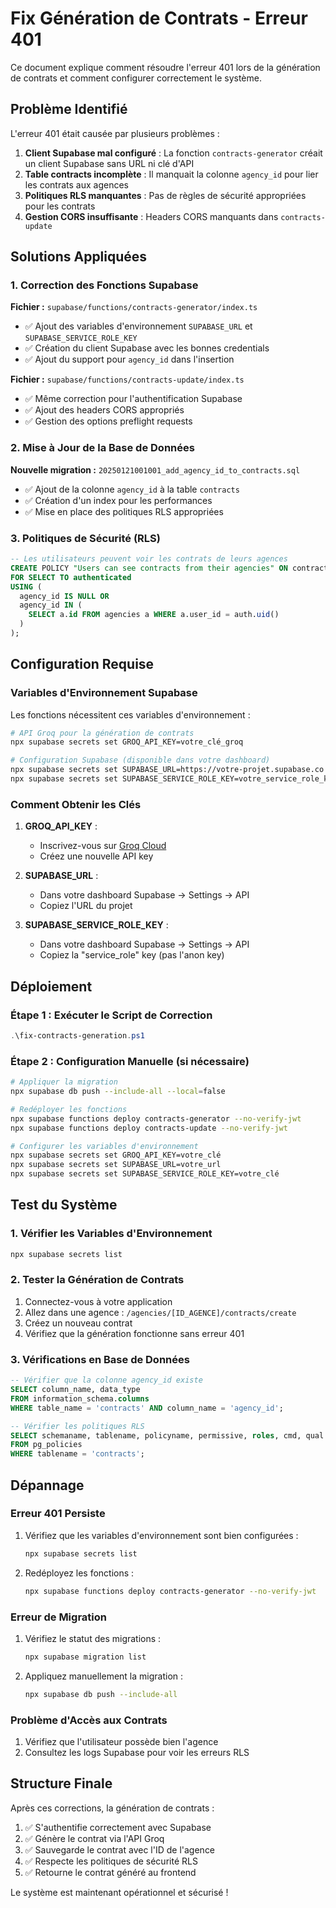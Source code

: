 # Fix Génération de Contrats - Erreur 401

Ce document explique comment résoudre l'erreur 401 lors de la génération de contrats et comment configurer correctement le système.

## Problème Identifié

L'erreur 401 était causée par plusieurs problèmes :

1. **Client Supabase mal configuré** : La fonction `contracts-generator` créait un client Supabase sans URL ni clé d'API
2. **Table contracts incomplète** : Il manquait la colonne `agency_id` pour lier les contrats aux agences
3. **Politiques RLS manquantes** : Pas de règles de sécurité appropriées pour les contrats
4. **Gestion CORS insuffisante** : Headers CORS manquants dans `contracts-update`

## Solutions Appliquées

### 1. Correction des Fonctions Supabase

**Fichier :** `supabase/functions/contracts-generator/index.ts`
- ✅ Ajout des variables d'environnement `SUPABASE_URL` et `SUPABASE_SERVICE_ROLE_KEY`
- ✅ Création du client Supabase avec les bonnes credentials
- ✅ Ajout du support pour `agency_id` dans l'insertion

**Fichier :** `supabase/functions/contracts-update/index.ts`
- ✅ Même correction pour l'authentification Supabase
- ✅ Ajout des headers CORS appropriés
- ✅ Gestion des options preflight requests

### 2. Mise à Jour de la Base de Données

**Nouvelle migration :** `20250121001001_add_agency_id_to_contracts.sql`
- ✅ Ajout de la colonne `agency_id` à la table `contracts`
- ✅ Création d'un index pour les performances
- ✅ Mise en place des politiques RLS appropriées

### 3. Politiques de Sécurité (RLS)

```sql
-- Les utilisateurs peuvent voir les contrats de leurs agences
CREATE POLICY "Users can see contracts from their agencies" ON contracts
FOR SELECT TO authenticated
USING (
  agency_id IS NULL OR 
  agency_id IN (
    SELECT a.id FROM agencies a WHERE a.user_id = auth.uid()
  )
);
```

## Configuration Requise

### Variables d'Environnement Supabase

Les fonctions nécessitent ces variables d'environnement :

```bash
# API Groq pour la génération de contrats
npx supabase secrets set GROQ_API_KEY=votre_clé_groq

# Configuration Supabase (disponible dans votre dashboard)
npx supabase secrets set SUPABASE_URL=https://votre-projet.supabase.co
npx supabase secrets set SUPABASE_SERVICE_ROLE_KEY=votre_service_role_key
```

### Comment Obtenir les Clés

1. **GROQ_API_KEY** : 
   - Inscrivez-vous sur [Groq Cloud](https://console.groq.com/)
   - Créez une nouvelle API key

2. **SUPABASE_URL** : 
   - Dans votre dashboard Supabase → Settings → API
   - Copiez l'URL du projet

3. **SUPABASE_SERVICE_ROLE_KEY** : 
   - Dans votre dashboard Supabase → Settings → API
   - Copiez la "service_role" key (pas l'anon key)

## Déploiement

### Étape 1 : Exécuter le Script de Correction

```powershell
.\fix-contracts-generation.ps1
```

### Étape 2 : Configuration Manuelle (si nécessaire)

```bash
# Appliquer la migration
npx supabase db push --include-all --local=false

# Redéployer les fonctions
npx supabase functions deploy contracts-generator --no-verify-jwt
npx supabase functions deploy contracts-update --no-verify-jwt

# Configurer les variables d'environnement
npx supabase secrets set GROQ_API_KEY=votre_clé
npx supabase secrets set SUPABASE_URL=votre_url
npx supabase secrets set SUPABASE_SERVICE_ROLE_KEY=votre_clé
```

## Test du Système

### 1. Vérifier les Variables d'Environnement

```bash
npx supabase secrets list
```

### 2. Tester la Génération de Contrats

1. Connectez-vous à votre application
2. Allez dans une agence : `/agencies/[ID_AGENCE]/contracts/create`
3. Créez un nouveau contrat
4. Vérifiez que la génération fonctionne sans erreur 401

### 3. Vérifications en Base de Données

```sql
-- Vérifier que la colonne agency_id existe
SELECT column_name, data_type 
FROM information_schema.columns 
WHERE table_name = 'contracts' AND column_name = 'agency_id';

-- Vérifier les politiques RLS
SELECT schemaname, tablename, policyname, permissive, roles, cmd, qual 
FROM pg_policies 
WHERE tablename = 'contracts';
```

## Dépannage

### Erreur 401 Persiste

1. Vérifiez que les variables d'environnement sont bien configurées :
   ```bash
   npx supabase secrets list
   ```

2. Redéployez les fonctions :
   ```bash
   npx supabase functions deploy contracts-generator --no-verify-jwt
   ```

### Erreur de Migration

1. Vérifiez le statut des migrations :
   ```bash
   npx supabase migration list
   ```

2. Appliquez manuellement la migration :
   ```bash
   npx supabase db push --include-all
   ```

### Problème d'Accès aux Contrats

1. Vérifiez que l'utilisateur possède bien l'agence
2. Consultez les logs Supabase pour voir les erreurs RLS

## Structure Finale

Après ces corrections, la génération de contrats :

1. ✅ S'authentifie correctement avec Supabase
2. ✅ Génère le contrat via l'API Groq
3. ✅ Sauvegarde le contrat avec l'ID de l'agence
4. ✅ Respecte les politiques de sécurité RLS
5. ✅ Retourne le contrat généré au frontend

Le système est maintenant opérationnel et sécurisé ! 